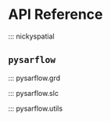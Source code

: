 # API Reference

::: nickyspatial

## `pysarflow`

::: pysarflow.grd

::: pysarflow.slc

::: pysarflow.utils
